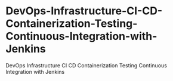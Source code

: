 # DevOps-Infrastructure-CI-CD-Containerization-Testing-Continuous-Integration-with-Jenkins
DevOps Infrastructure CI CD Containerization Testing Continuous Integration with Jenkins
